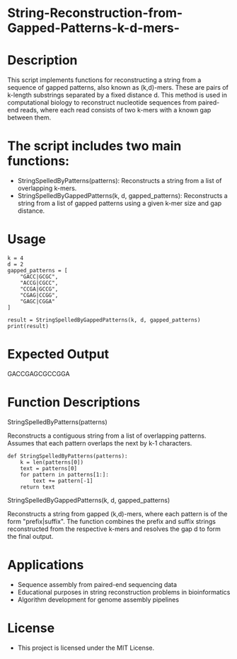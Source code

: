 # String-Reconstruction-from-Gapped-Patterns-k-d-mers-

#  Description

This script implements functions for reconstructing a string from a sequence of gapped patterns, also known as (k,d)-mers. These are pairs of k-length substrings separated by a fixed distance d. This method is used in computational biology to reconstruct nucleotide sequences from paired-end reads, where each read consists of two k-mers with a known gap between them.

# The script includes two main functions:

* StringSpelledByPatterns(patterns): Reconstructs a string from a list of overlapping k-mers.
* StringSpelledByGappedPatterns(k, d, gapped_patterns): Reconstructs a string from a list of gapped patterns using a given k-mer size and gap distance.



# Usage
```
k = 4
d = 2
gapped_patterns = [
    "GACC|GCGC",
    "ACCG|CGCC",
    "CCGA|GCCG",
    "CGAG|CCGG",
    "GAGC|CGGA"
]

result = StringSpelledByGappedPatterns(k, d, gapped_patterns)
print(result)
```
# Expected Output
GACCGAGCGCCGGA

# Function Descriptions
StringSpelledByPatterns(patterns)

Reconstructs a contiguous string from a list of overlapping patterns. Assumes that each pattern overlaps the next by k-1 characters.
```
def StringSpelledByPatterns(patterns):
    k = len(patterns[0])
    text = patterns[0]
    for pattern in patterns[1:]:
        text += pattern[-1]
    return text
```
StringSpelledByGappedPatterns(k, d, gapped_patterns)

Reconstructs a string from gapped (k,d)-mers, where each pattern is of the form "prefix|suffix". The function combines the prefix and suffix strings reconstructed from the respective k-mers and resolves the gap d to form the final output.

# Applications

* Sequence assembly from paired-end sequencing data
* Educational purposes in string reconstruction problems in bioinformatics
* Algorithm development for genome assembly pipelines

# License

*  This project is licensed under the MIT License.
